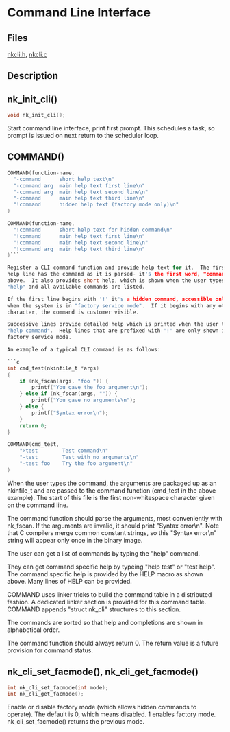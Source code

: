 # Command Line Interface

## Files

[nkcli.h](../inc/nkcli.h),
[nkcli.c](../src/nkcli.c)

## Description

## nk_init_cli()

```c
void nk_init_cli();
```

Start command line interface, print first prompt.  This schedules a task, so
prompt is issued on next return to the scheduler loop.

## COMMAND()

```c
COMMAND(function-name,
  "-command      short help text\n"
  "-command arg  main help text first line\n"
  "-command arg  main help text second line\n"
  "-command      main help text third line\n"
  "!command      hidden help text (factory mode only)\n"
)

COMMAND(function-name,
  "!command      short help text for hidden command\n"
  "!command      main help text first line\n"
  "!command      main help text second line\n"
  "!command arg  main help text third line\n"
)```

Register a CLI command function and provide help text for it.  The first
help line has the command as it is parsed- it's the first word, "command"
above.  It also provides short help, which is shown when the user types
"help" and all available commands are listed.

If the first line begins with '!' it's a hidden command, accessible only
when the system is in "factory service mode".  If it begins with any other
character, the command is customer visible.

Successive lines provide detailed help which is printed when the user types
"help command".  Help lines that are prefixed with '!' are only shown in
factory service mode.

An example of a typical CLI command is as follows:

```c
int cmd_test(nkinfile_t *args)
{
	if (nk_fscan(args, "foo ")) {
		printf("You gave the foo argument\n");
	} else if (nk_fscan(args, "")) {
		printf("You gave no arguments\n");
	} else {
		printf("Syntax error\n");
	}
	return 0;
}

COMMAND(cmd_test,
    ">test        Test command\n"
    "-test        Test with no arguments\n"
    "-test foo    Try the foo argument\n"
)
```

When the user types the command, the arguments are packaged up as an
nkinfile_t and are passed to the command function (cmd_test in the above
example).  The start of this file is the first non-whitespace character
given on the command line.

The command function should parse the arguments, most conveniently with
nk_fscan.  If the arguments are invalid, it should print "Syntax error\n". 
Note that C compilers merge common constant strings, so this "Syntax
error\n" string will appear only once in the binary image.

The user can get a list of commands by typing the "help" command.

They can get command specific help by typeing "help test" or "test help". 
The command specific help is provided by the HELP macro as shown above. 
Many lines of HELP can be provided.

COMMAND uses linker tricks to build the command table in a distributed
fashion.  A dedicated linker section is provided for this command table. 
COMMAND appends "struct nk_cli" structures to this section.

The commands are sorted so that help and completions are shown in
alphabetical order.

The command function should always return 0.  The return value is a future
provision for command status.

## nk_cli_set_facmode(), nk_cli_get_facmode()

```c
int nk_cli_set_facmode(int mode);
int nk_cli_get_facmode();
```

Enable or disable factory mode (which allows hidden commands to operate). 
The default is 0, which means disabled.  1 enables factory mode. 
nk_cli_set_facmode() returns the previous mode.

